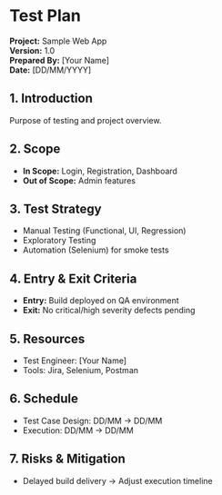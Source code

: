 # Test Plan

**Project:** Sample Web App  
**Version:** 1.0  
**Prepared By:** [Your Name]  
**Date:** [DD/MM/YYYY]  

## 1. Introduction  
Purpose of testing and project overview.  

## 2. Scope  
- **In Scope:** Login, Registration, Dashboard  
- **Out of Scope:** Admin features  

## 3. Test Strategy  
- Manual Testing (Functional, UI, Regression)  
- Exploratory Testing  
- Automation (Selenium) for smoke tests  

## 4. Entry & Exit Criteria  
- **Entry:** Build deployed on QA environment  
- **Exit:** No critical/high severity defects pending  

## 5. Resources  
- Test Engineer: [Your Name]  
- Tools: Jira, Selenium, Postman  

## 6. Schedule  
- Test Case Design: DD/MM → DD/MM  
- Execution: DD/MM → DD/MM  

## 7. Risks & Mitigation  
- Delayed build delivery → Adjust execution timeline  
